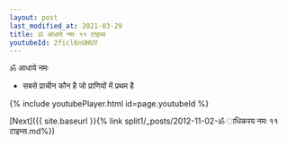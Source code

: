 ```yaml
---
layout: post
last_modified_at: 2021-03-29
title: ॐ आधाये नमः ११ टाइम्स
youtubeId: 2ficl6nUHUY
---
```

 
 
 ॐ आधाये नमः  
 
 -  सबसे प्राचीन कौन है जो प्राणियों में प्रथम है 
 
  
 
  
 
 
 
 
 
 


{% include youtubePlayer.html id=page.youtubeId %}
 
[Next]({{ site.baseurl }}{% link  split1/_posts/2012-11-02-ॐ ाधिकरय नमः ११ टाइम्स.md%})
 
